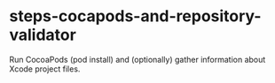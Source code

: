 steps-cocapods-and-repository-validator
=======================================

Run CocoaPods (pod install) and (optionally) gather information about Xcode project files.